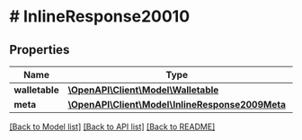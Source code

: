 # # InlineResponse20010

## Properties

Name | Type | Description | Notes
------------ | ------------- | ------------- | -------------
**walletable** | [**\OpenAPI\Client\Model\Walletable**](Walletable.md) |  |
**meta** | [**\OpenAPI\Client\Model\InlineResponse2009Meta**](InlineResponse2009Meta.md) |  | [optional]

[[Back to Model list]](../../README.md#models) [[Back to API list]](../../README.md#endpoints) [[Back to README]](../../README.md)
